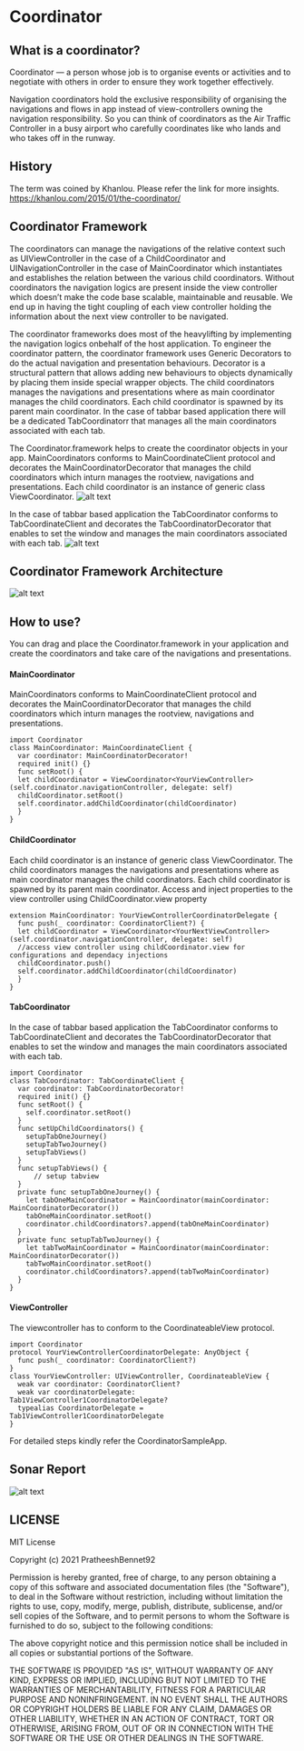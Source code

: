 # Coordinator
## What is a coordinator?
Coordinator — a person whose job is to organise events or activities and to negotiate with others in order to ensure they work together effectively. 

Navigation coordinators hold the exclusive responsibility of organising the navigations and flows in app instead of view-controllers owning the navigation responsibility. So you can think of coordinators as the Air Traffic Controller in a busy airport who carefully coordinates like who lands and who takes off in the runway.

## History
The term was coined by Khanlou. Please refer the link for more insights. 
https://khanlou.com/2015/01/the-coordinator/

## Coordinator Framework
The coordinators can manage the navigations of the relative context such as UIViewController in the case of a ChildCoordinator and UINavigationController in the case of MainCoordinator which instantiates and establishes the relation between the various child coordinators. Without coordinators the navigation logics are present inside the view controller which doesn’t make the code base scalable, maintainable and reusable. We end up in having the tight coupling of each view controller holding the information about the next view controller to be navigated.

The coordinator frameworks does most of the heavylifting by implementing the navigation logics onbehalf of the host application. To engineer the coordinator pattern, the coordinator framework uses Generic Decorators to do the actual navigation and presentation behaviours. Decorator is a structural pattern that allows adding new behaviours to objects dynamically by placing them inside special wrapper objects. The child coordinators manages the navigations and presentations where as main coordinator manages the child coordinators. Each child coordinator is spawned by its parent main coordinator. In the case of tabbar based application there will be a dedicated TabCoordinatorr that manages all the main coordinators associated with each tab.

The Coordinator.framework helps to create the coordinator objects in your app. MainCoordinators conforms to MainCoordinateClient protocol and decorates the MainCoordinatorDecorator that manages the child coordinators which inturn manages the rootview, navigations and presentations. Each child coordinator is an instance of generic class ViewCoordinator.
![alt text](https://github.com/PratheeshBennet92/Coordinator/blob/main/MainCoordinator.png)

In the case of tabbar based application the TabCoordinator conforms to TabCoordinateClient and decorates the TabCoordinatorDecorator that enables to set the window and manages the main coordinators associated with each tab.
![alt text](https://github.com/PratheeshBennet92/Coordinator/blob/main/TabCoordinator.png)

## Coordinator Framework Architecture
![alt text](https://github.com/PratheeshBennet92/Coordinator/blob/main/Coordinator.jpg)

## How to use?
You can drag and place the Coordinator.framework in your application and create the coordinators and take care of the navigations and presentations. 

#### MainCoordinator
MainCoordinators conforms to MainCoordinateClient protocol and decorates the MainCoordinatorDecorator that manages the child coordinators which inturn manages the rootview, navigations and presentations.
```
import Coordinator
class MainCoordinator: MainCoordinateClient {
  var coordinator: MainCoordinatorDecorator!
  required init() {}
  func setRoot() {
  let childCoordinator = ViewCoordinator<YourViewController>(self.coordinator.navigationController, delegate: self)
  childCoordinator.setRoot()
  self.coordinator.addChildCoordinator(childCoordinator)
  }
}

```
#### ChildCoordinator
Each child coordinator is an instance of generic class ViewCoordinator. The child coordinators manages the navigations and presentations where as main coordinator manages the child coordinators. Each child coordinator is spawned by its parent main coordinator. Access and inject properties to the view controller using ChildCoordinator.view property

```
extension MainCoordinator: YourViewControllerCoordinatorDelegate {
  func push(_ coordinator: CoordinatorClient?) {
  let childCoordinator = ViewCoordinator<YourNextViewController>(self.coordinator.navigationController, delegate: self)
  //access view controller using childCoordinator.view for  configurations and dependacy injections
  childCoordinator.push()
  self.coordinator.addChildCoordinator(childCoordinator)
  }
}
```

#### TabCoordinator
In the case of tabbar based application the TabCoordinator conforms to TabCoordinateClient and decorates the TabCoordinatorDecorator that enables to set the window and manages the main coordinators associated with each tab.
```
import Coordinator
class TabCoordinator: TabCoordinateClient {
  var coordinator: TabCoordinatorDecorator!
  required init() {}
  func setRoot() {
    self.coordinator.setRoot()
  }
  func setUpChildCoordinators() {
    setupTabOneJourney()
    setupTabTwoJourney()
    setupTabViews()
  }
  func setupTabViews() {
      // setup tabview
  }
  private func setupTabOneJourney() {
    let tabOneMainCoordinator = MainCoordinator(mainCoordinator: MainCoordinatorDecorator())
    tabOneMainCoordinator.setRoot()
    coordinator.childCoordinators?.append(tabOneMainCoordinator)
  }
  private func setupTabTwoJourney() {
    let tabTwoMainCoordinator = MainCoordinator(mainCoordinator: MainCoordinatorDecorator())
    tabTwoMainCoordinator.setRoot()
    coordinator.childCoordinators?.append(tabTwoMainCoordinator)
  }
}
```
#### ViewController
The viewcontroller has to conform to the CoordinateableView protocol.
```
import Coordinator
protocol YourViewControllerCoordinatorDelegate: AnyObject {
  func push(_ coordinator: CoordinatorClient?)
}
class YourViewController: UIViewController, CoordinateableView {
  weak var coordinator: CoordinatorClient?
  weak var coordinatorDelegate: Tab1ViewController1CoordinatorDelegate?
  typealias CoordinatorDelegate = Tab1ViewController1CoordinatorDelegate
}
```

For detailed steps kindly refer the CoordinatorSampleApp.

## Sonar Report
![alt text](https://github.com/PratheeshBennet92/Coordinator/blob/main/Sonar%20Report.png)


## LICENSE

MIT License

Copyright (c) 2021 PratheeshBennet92

Permission is hereby granted, free of charge, to any person obtaining a copy
of this software and associated documentation files (the "Software"), to deal
in the Software without restriction, including without limitation the rights
to use, copy, modify, merge, publish, distribute, sublicense, and/or sell
copies of the Software, and to permit persons to whom the Software is
furnished to do so, subject to the following conditions:

The above copyright notice and this permission notice shall be included in all
copies or substantial portions of the Software.

THE SOFTWARE IS PROVIDED "AS IS", WITHOUT WARRANTY OF ANY KIND, EXPRESS OR
IMPLIED, INCLUDING BUT NOT LIMITED TO THE WARRANTIES OF MERCHANTABILITY,
FITNESS FOR A PARTICULAR PURPOSE AND NONINFRINGEMENT. IN NO EVENT SHALL THE
AUTHORS OR COPYRIGHT HOLDERS BE LIABLE FOR ANY CLAIM, DAMAGES OR OTHER
LIABILITY, WHETHER IN AN ACTION OF CONTRACT, TORT OR OTHERWISE, ARISING FROM,
OUT OF OR IN CONNECTION WITH THE SOFTWARE OR THE USE OR OTHER DEALINGS IN THE
SOFTWARE.
